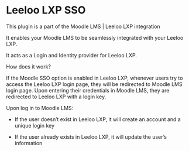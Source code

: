 # Leeloo LXP SSO

This plugin is a part of the Moodle LMS | Leeloo LXP integration

It enables your Moodle LMS to be seamlessly integrated with your Leeloo LXP.

It acts as a Login and Identity provider for Leeloo LXP.

How does it work?

If the Moodle SSO option is enabled in Leeloo LXP, whenever users try to access the Leeloo LXP login page, they will be
redirected to Moodle LMS login page. Upon entering their credentials in Moodle LMS, they are redirected to Leeloo LXP with a
login key.


Upon log in to Moodle LMS:

- If the user doesn’t exist in Leeloo LXP, it will create an account and a unique login key

- If the user already exists in Leeloo LXP, it will update the user’s information